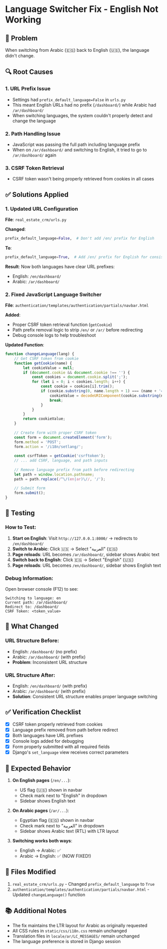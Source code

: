 # Language Switcher Fix - English Not Working

## 🐛 Problem
When switching from Arabic (🇪🇬) back to English (🇺🇸), the language didn't change.

## 🔍 Root Causes

### 1. **URL Prefix Issue**
- Settings had `prefix_default_language=False` in `urls.py`
- This meant English URLs had no prefix (`/dashboard/`) while Arabic had `/ar/dashboard/`
- When switching languages, the system couldn't properly detect and change the language

### 2. **Path Handling Issue**
- JavaScript was passing the full path including language prefix
- When on `/ar/dashboard/` and switching to English, it tried to go to `/ar/dashboard/` again

### 3. **CSRF Token Retrieval**
- CSRF token wasn't being properly retrieved from cookies in all cases

## ✅ Solutions Applied

### 1. Updated URL Configuration
**File**: `real_estate_crm/urls.py`

**Changed**:
```python
prefix_default_language=False,  # Don't add /en/ prefix for English
```

**To**:
```python
prefix_default_language=True,  # Add /en/ prefix for English for consistent language switching
```

**Result**: Now both languages have clear URL prefixes:
- English: `/en/dashboard/`
- Arabic: `/ar/dashboard/`

### 2. Fixed JavaScript Language Switcher
**File**: `authentication/templates/authentication/partials/navbar.html`

**Added**:
- Proper CSRF token retrieval function (`getCookie`)
- Path prefix removal logic to strip `/en/` or `/ar/` before redirecting
- Debug console logs to help troubleshoot

**Updated Function**:
```javascript
function changeLanguage(lang) {
    // Get CSRF token from cookie
    function getCookie(name) {
        let cookieValue = null;
        if (document.cookie && document.cookie !== '') {
            const cookies = document.cookie.split(';');
            for (let i = 0; i < cookies.length; i++) {
                const cookie = cookies[i].trim();
                if (cookie.substring(0, name.length + 1) === (name + '=')) {
                    cookieValue = decodeURIComponent(cookie.substring(name.length + 1));
                    break;
                }
            }
        }
        return cookieValue;
    }
    
    // Create form with proper CSRF token
    const form = document.createElement('form');
    form.method = 'POST';
    form.action = '/i18n/setlang/';
    
    const csrfToken = getCookie('csrftoken');
    // ... add CSRF, language, and path inputs
    
    // Remove language prefix from path before redirecting
    let path = window.location.pathname;
    path = path.replace(/^\/(en|ar)\//, '/');
    
    // Submit form
    form.submit();
}
```

## 🧪 Testing

### How to Test:
1. **Start on English**: Visit `http://127.0.0.1:8000/` → redirects to `/en/dashboard/`
2. **Switch to Arabic**: Click 🇺🇸 → Select "العربية" (🇪🇬)
3. **Page reloads**: URL becomes `/ar/dashboard/`, sidebar shows Arabic text
4. **Switch back to English**: Click 🇪🇬 → Select "English" (🇺🇸)
5. **Page reloads**: URL becomes `/en/dashboard/`, sidebar shows English text

### Debug Information:
Open browser console (F12) to see:
```
Switching to language: en
Current path: /ar/dashboard/
Redirect to: /dashboard/
CSRF Token: <token_value>
```

## 📝 What Changed

### URL Structure Before:
- English: `/dashboard/` (no prefix)
- Arabic: `/ar/dashboard/` (with prefix)
- **Problem**: Inconsistent URL structure

### URL Structure After:
- English: `/en/dashboard/` (with prefix)
- Arabic: `/ar/dashboard/` (with prefix)
- **Solution**: Consistent URL structure enables proper language switching

## ✅ Verification Checklist

- [x] CSRF token properly retrieved from cookies
- [x] Language prefix removed from path before redirect
- [x] Both languages have URL prefixes
- [x] Console logs added for debugging
- [x] Form properly submitted with all required fields
- [x] Django's `set_language` view receives correct parameters

## 🎯 Expected Behavior

1. **On English pages** (`/en/...`):
   - US flag (🇺🇸) shown in navbar
   - Check mark next to "English" in dropdown
   - Sidebar shows English text

2. **On Arabic pages** (`/ar/...`):
   - Egyptian flag (🇪🇬) shown in navbar
   - Check mark next to "العربية" in dropdown
   - Sidebar shows Arabic text (RTL) with LTR layout

3. **Switching works both ways**:
   - English → Arabic: ✅
   - Arabic → English: ✅ (NOW FIXED!)

## 🔧 Files Modified

1. `real_estate_crm/urls.py` - Changed `prefix_default_language` to `True`
2. `authentication/templates/authentication/partials/navbar.html` - Updated `changeLanguage()` function

## 📚 Additional Notes

- The fix maintains the LTR layout for Arabic as originally requested
- All CSS rules in `static/css/i18n.css` remain unchanged
- Translation files in `locale/ar/LC_MESSAGES/` remain unchanged
- The language preference is stored in Django session

